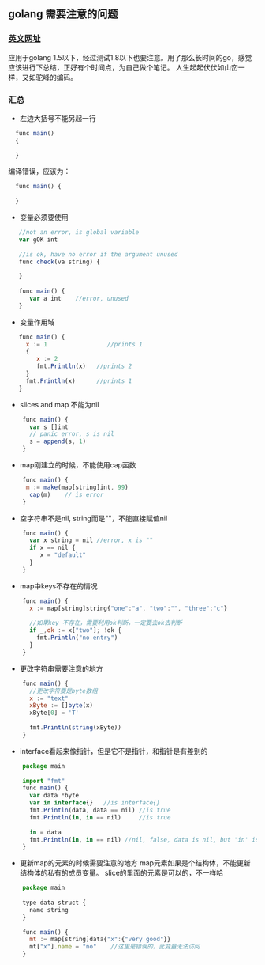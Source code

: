 ## golang 需要注意的问题
### [英文网址](http://devs.cloudimmunity.com/gotchas-and-common-mistakes-in-go-golang/index.html#mline_lit_comma)

应用于golang 1.5以下，经过测试1.8以下也要注意。用了那么长时间的go，感觉应该进行下总结，正好有个时间点，为自己做个笔记。
人生起起伏伏如山峦一样，又如驼峰的编码。
### 汇总
+ 左边大括号不能另起一行

```js
  func main()
  {
  
  }
```
编译错误，应该为：

```js
  func main() {
  
  }
```

+ 变量必须要使用

```js
   //not an error, is global variable
   var gOK int 
   
   //is ok, have no error if the argument unused 
   func check(va string) {
      
   }
   
   func main() {
   	  var a int    //error, unused
   }
```

+ 变量作用域

```js
   func main() {
     x := 1					//prints 1
     {
        x := 2
        fmt.Println(x)   //prints 2
     }
     fmt.Println(x)      //prints 1
   }
```

+ slices and map 不能为nil

```js
	func main() {
	  var s []int
	  // panic error, s is nil
	  s = append(s, 1)
	}
```

+ map刚建立的时候，不能使用cap函数

```js
	func main() {
     m := make(map[string]int, 99)
	  cap(m)    // is error
	}
```
+ 空字符串不是nil, string而是""，不能直接赋值nil

```js
	func main() {
	  var x string = nil //error, x is ""
	  if x == nil {
		 x = "default"
	  }
	}
```
+ map中keys不存在的情况

```js
	func main() {
	  x := map[string]string{"one":"a", "two":"", "three":"c"}
	    
	  //如果key 不存在，需要利用ok判断，一定要去ok去判断
	  if _,ok := x["two"]; !ok {
	    fmt.Println("no entry")
	  }
	}
```

+ 更改字符串需要注意的地方

```js
	func main() {
	  //更改字符要是byte数组
	  x := "text"
	  xByte := []byte(x)
	  xByte[0] = 'T'
		
	  fmt.Println(string(xByte))
	}
```
+ interface看起来像指针，但是它不是指针，和指针是有差别的

```js
	package main
	
	import "fmt"
	func main() {
	  var data *byte
	  var in interface{}   //is interface{}
	  fmt.Println(data, data == nil) //is true
	  fmt.Println(in, in == nil)     //is true
		
	  in = data
	  fmt.Println(in, in == nil) //nil, false, data is nil, but 'in' is not nil ,大部分人对这里很奇怪，但是事实就是这样，打印出nil是因为fmt.Println的实现检测到指针指向是nil，但是in本身并不是nil
	}
```

+ 更新map的元素的时候需要注意的地方
map元素如果是个结构体，不能更新结构体的私有的成员变量。
slice的里面的元素是可以的，不一样哈

```js
	package main
	
	type data struct {
	  name string
	}
	
	func main() {
	  mt := map[string]data{"x":{"very good"}}
	  mt["x"].name = "no"    //这里是错误的，此变量无法访问
	}
```